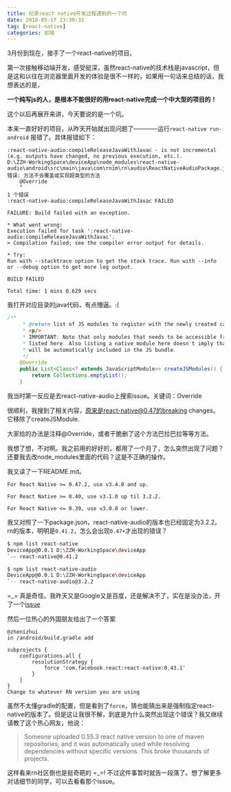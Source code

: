 ```yaml
---
title: 纪录react native开发过程遇到的一个坑
date: 2018-05-17 23:30:33
tag: [react-native]
categories: 前端
---
```


3月份到现在，接手了一个react-native的项目。

<!--more-->

第一次接触移动端开发，感受挺深，虽然react-native的技术栈是javascript，但是这和以往在浏览器里面开发的体验是很不一样的，如果用一句话来总结的话，我想表达的是，

**一个纯写js的人，是根本不能很好的用react-native完成一个中大型的项目的！**

这个以后再展开来讲，今天要说的是一个坑。

本来一直好好的项目，从昨天开始就出现问题了————运行`react-native run-android` 报错了。具体报错如下：

```
:react-native-audio:compileReleaseJavaWithJavac - is not incremental (e.g. outputs have changed, no previous execution, etc.).
D:\ZZH-WorkingSpace\deviceApp\node_modules\react-native-audio\android\src\main\java\com\rnim\rn\audio\ReactNativeAudioPackage.java:35: 错误: 方法不会覆盖或实现超类型的方法
    @Override
    ^
1 个错误
:react-native-audio:compileReleaseJavaWithJavac FAILED

FAILURE: Build failed with an exception.

* What went wrong:
Execution failed for task ':react-native-audio:compileReleaseJavaWithJavac'.
> Compilation failed; see the compiler error output for details.

* Try:
Run with --stacktrace option to get the stack trace. Run with --info or --debug option to get more log output.

BUILD FAILED

Total time: 1 mins 0.629 secs
```

我打开对应目录的java代码，有点懵逼。:(
```java
/**
     * @return list of JS modules to register with the newly created catalyst instance.
     * <p/>
     * IMPORTANT: Note that only modules that needs to be accessible from the native code should be
     * listed here. Also listing a native module here doesn't imply that the JS implementation of it
     * will be automatically included in the JS bundle.
     */
    @Override
    public List<Class<? extends JavaScriptModule>> createJSModules() {
        return Collections.emptyList();
    }
```

我当时第一反应是去react-native-audio上搜索issue。关键词：Override

很顺利，我搜到了相关内容，原来是react-native@0.47的breaking changes。它移除了createJSModule.

大家给的办法是注释@Override，或者干脆删了这个方法巴拉巴拉等等方法。

我想了想，不对啊。我之前用的好好的，都用了一个月了，怎么突然出现了问题？还要我去改node_modules里面的代码？这是不正确的操作。

我又读了一下README.md。

```
For React Native >= 0.47.2, use v3.4.0 and up. 

For React Native >= 0.40, use v3.1.0 up til 3.2.2. 

For React Native <= 0.39, use v3.0.0 or lower.
```

我又对照了一下package.json，react-native-audio的版本也已经固定为3.2.2。rn的版本，明明是`0.41.2`，怎么会出现`0.47+`才出现的错误？

```bash
$ npm list react-native
DeviceApp@0.0.1 D:\ZZH-WorkingSpace\deviceApp
`-- react-native@0.41.2

$ npm list react-native-audio
DeviceApp@0.0.1 D:\ZZH-WorkingSpace\deviceApp
`-- react-native-audio@3.2.2
```

=_= 真是奇怪。我昨天又是Google又是百度，还是解决不了，实在是没办法，开了一个[issue](https://github.com/jsierles/react-native-audio/issues/255)

然后一位热心的外国朋友给出了一个答案

```
@zhenizhui
in /android/build.gradle add

subprojects {
    configurations.all {
        resolutionStrategy {
            force 'com.facebook.react:react-native:0.43.1'
        }
    }
}
Change to whatever RN version you are using
```

虽然不太懂gradle的配置，但是看到了`force`，猜也能猜出来是强制指定react-native的版本了。但是这让我很不解，到底是为什么突然出现这个错误？我又继续请教了这个热心网友，他说：

> Someone uploaded 0.55.3 react native version to one of maven repositories, and it was automatically used while resolving dependencies without specific versions. This broke thousands of projects.

这样看来rn社区倒也是挺奇葩的 =_=! 不过这件事暂时就告一段落了。想了解更多对话细节的同学，可以去看看那个issue。